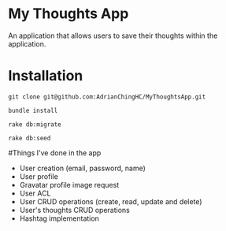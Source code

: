 # My Thoughts App
An application that allows users to save their thoughts within the application.

# Installation
```
git clone git@github.com:AdrianChingHC/MyThoughtsApp.git
```
```
bundle install
```
```
rake db:migrate
```
```
rake db:seed
```

#Things I've done in the app

* User creation (email, password, name)
* User profile
* Gravatar profile image request
* User ACL
* User CRUD operations (create, read, update and delete)
* User's thoughts CRUD operations
* Hashtag implementation
